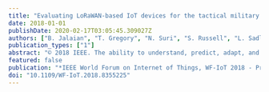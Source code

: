 ```yaml
---
title: "Evaluating LoRaWAN-based IoT devices for the tactical military environment"
date: 2018-01-01
publishDate: 2020-02-17T03:05:45.309027Z
authors: ["B. Jalaian", "T. Gregory", "N. Suri", "S. Russell", "L. Sadler", "M. Lee"]
publication_types: ["1"]
abstract: "© 2018 IEEE. The ability to understand, predict, adapt, and exploit the vast array of inter-networked things that will be present in the future battlefield is critical for maintaining and increasing military competitive advantage. In this paper, we present a proof-of-concept architecture for Internet of Things (IoT) in military applications. The proposed architecture utilizes LoRaWAN (Long Range low power Wide Area Network) state-of-the-art commercial off-the-shelf (COTS) technology. The proposed architecture consists of sensors, embedded micro-controllers equipped with LoRaWAN compatible radio, and a LoRaWAN gateway. The primary contributions of this paper are on evaluating the performance and suitability of LoRaWAN for the military environment as well as exploring the challenges of integrating LoRaWAN-based IoT devices into existing Command and Control (C2) systems within the military."
featured: false
publication: "*IEEE World Forum on Internet of Things, WF-IoT 2018 - Proceedings*"
doi: "10.1109/WF-IoT.2018.8355225"
---
```


